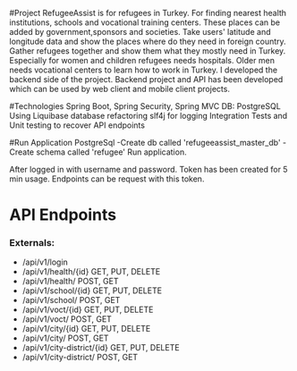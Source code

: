 #Project
RefugeeAssist is for refugees in Turkey. For finding nearest health institutions, schools and vocational training centers. These places can be added by government,sponsors and societies. Take users' latitude and longitude data and show the places where do they need in foreign country. Gather refugees together and show them what they mostly need in Turkey.
Especially for women and children refugees needs hospitals. Older men needs vocational centers to learn how to work in Turkey. I developed the backend side of the project. Backend project and API has been developed which can be used by web client and mobile client projects. 

#Technologies
Spring Boot, Spring Security, Spring MVC
DB: PostgreSQL
Using Liquibase database refactoring
slf4j for logging
Integration Tests and Unit testing to recover API endpoints

#Run Application
PostgreSql
-Create db called 'refugeeassist_master_db'
-Create schema called 'refugee'
Run application.

After logged in with username and password. Token has been created for 5 min usage. Endpoints can be request with this token.

# API Endpoints

### Externals:
- /api/v1/login
- /api/v1/health/{id} GET, PUT, DELETE
- /api/v1/health/ POST, GET
- /api/v1/school/{id} GET, PUT, DELETE
- /api/v1/school/ POST, GET
- /api/v1/voct/{id} GET, PUT, DELETE
- /api/v1/voct/ POST, GET
- /api/v1/city/{id} GET, PUT, DELETE
- /api/v1/city/ POST, GET
- /api/v1/city-district/{id} GET, PUT, DELETE
- /api/v1/city-district/ POST, GET
